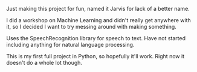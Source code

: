 Just making this project for fun, named it Jarvis for lack of a better name.

I did a workshop on Machine Learning and didn't really get anywhere with it, so I decided I want to try messing around with making something. 

Uses the SpeechRecognition library for speech to text. Have not started including anything for natural language processing. 

This is my first full project in Python, so hopefully it'll work. Right now it doesn't do a whole lot though.